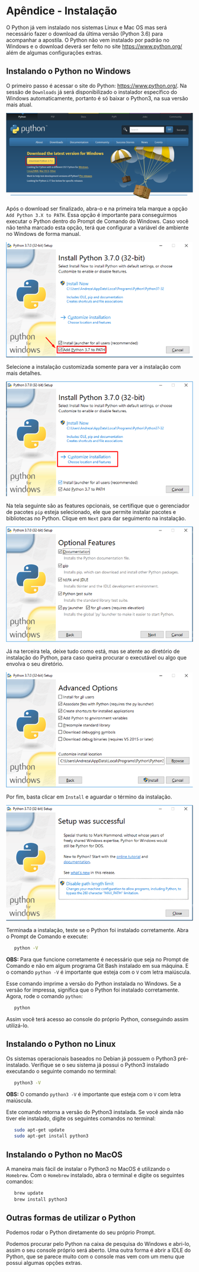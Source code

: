# Apêndice - Instalação

O Python já vem instalado nos sistemas Linux e Mac OS mas será necessário fazer o download da última versão (Python 3.6) para acompanhar a apostila. O Python não vem instalado por padrão no Windows e o download deverá ser feito no site https://www.python.org/ além de algumas configurações extras.

## Instalando o Python no Windows

O primeiro passo é acessar o site do Python: https://www.python.org/. Na sessão de `Downloads` já será disponibilizado o instalador específico do Windows automaticamente, portanto é só baixar o Python3, na sua versão mais atual.

![Tela de download do Python para o Windows{w=90%}](assets/images/apendice2/download.png)

Após o download ser finalizado, abra-o e na primeira tela marque a opção `Add Python 3.X to PATH`. Essa opção é importante para conseguirmos executar o Python dentro do Prompt de Comando do Windows. Caso você não tenha marcado esta opção, terá que configurar a variável de ambiente no Windows de forma manual.

![Checkbox selecionado{w=90%}](assets/images/apendice2/checkbox.png)

Selecione a instalação customizada somente para ver a instalação com mais detalhes.

![Instalação customizada{w=90%}](assets/images/apendice2/customizada.png)

Na tela seguinte são as features opcionais, se certifique que o gerenciador de pacotes `pip` esteja selecionado, ele que permite instalar pacotes e bibliotecas no Python. Clique em `Next` para dar seguimento na instalação.

![Optional Features{w=90%}](assets/images/apendice2/optionalFeatures.png)

Já na terceira tela, deixe tudo como está, mas se atente ao diretório de instalação do Python, para caso queira procurar o executável ou algo que envolva o seu diretório.

![Advanced Options{w=90%}](assets/images/apendice2/advancedOptions.png)

Por fim, basta clicar em `Install` e aguardar o término da instalação.

![Instalação Concluída com Sucesso{w=90%}](assets/images/apendice2/instalacao.png)

Terminada a instalação, teste se o Python foi instalado corretamente. Abra o Prompt de Comando e execute:

 ```bash
	python -V
 ```

**OBS:** Para que funcione corretamente é necessário que seja no Prompt de Comando e não em algum programa Git Bash instalado em sua máquina. E o comando `python -V` é importante que esteja com o `V` com letra maiúscula.

Esse comando imprime a versão do Python instalada no Windows. Se a versão for impressa, significa que o Python foi instalado corretamente. Agora, rode o comando `python`:

 ```bash
    python
 ```

Assim você terá acesso ao console do próprio Python, conseguindo assim utilizá-lo.

## Instalando o Python no Linux

Os sistemas operacionais baseados no Debian já possuem o Python3 pré-instalado. Verifique se o seu sistema já possui o Python3 instalado executando o seguinte comando no terminal:

 ```bash
    python3 -V
 ```

**OBS:** O comando `python3 -V` é importante que esteja com o `V` com letra maiúscula.

Este comando retorna a versão do Python3 instalada. Se você ainda não tiver ele instalado, digite os seguintes comandos no terminal:

 ```bash
	sudo apt-get update
	sudo apt-get install python3
 ```

## Instalando o Python no MacOS

A maneira mais fácil de instalar o Python3 no MacOS é utilizando o `Homebrew`. Com o `Homebrew` instalado, abra o terminal e digite os seguintes comandos:

 ```python
	brew update
	brew install python3
 ```

## Outras formas de utilizar o Python

Podemos rodar o Python diretamente do seu próprio Prompt.

Podemos procurar pelo Python na caixa de pesquisa do Windows e abri-lo, assim o seu console próprio será aberto. Uma outra forma é abrir a IDLE do Python, que se parece muito com o console mas vem com um menu que possui algumas opções extras.
